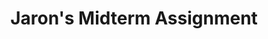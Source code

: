 ---
title: Jaron's Midterm Assignment
emoji: 👀
colorFrom: yellow
colorTo: green
sdk: docker
pinned: false
app_port: 7860
---